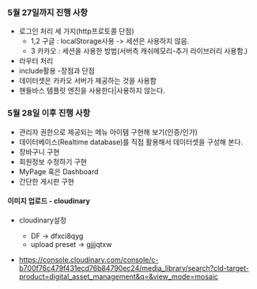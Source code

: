 ### 5월 27일까지 진행 사항
- 로그인 처리 세 가지(http프로토콜 단점)
  - 1,2 구글 : localStorage사용 -> 세션은 사용하지 않음.
  - 3 카카오 : 세션을 사용한 방법(서버측 캐쉬메모리-추가 라이브러리 사용함.)
- 라우터 처리
- include활용
  -장점과 단점
- 데이터셋은 카카오 서버가 제공하는 것을 사용함
- 핸들바스 템플릿 엔진을 사용한다|사용하지 않는다.

### 5월 28일 이후 진행 사항
- 관리자 권한으로 제공되는 메뉴 아이템 구현해 보기(인증/인가)
- 데이터베이스(Realtime database)를 직접 활용해서 데이터셋을 구성해 본다.
- 장바구니 구현
- 회원정보 수정하기 구현
- MyPage 혹은 Dashboard
- 간단한 게시판 구현

#### 이미지 업로드 - cloudinary
- cloudinary설정
  - DF ->  dfxci8qyg
  - upload preset -> gjjjqtxw

- https://console.cloudinary.com/console/c-b700f76c479f431ecd76b84790ec24/media_library/search?cld-target-product=digital_asset_management&q=&view_mode=mosaic